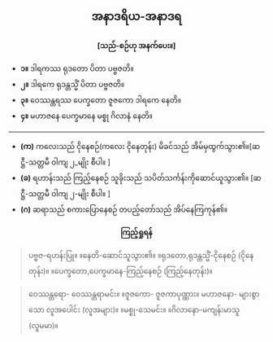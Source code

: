 ## <center>အနာဒရိယ-အနာဒရ</center>
**<center>[သည်-စဉ်ဟု အနက်ပေး။]</center>**

- **၁။** ဒါရကဿ ရုဒတော ပိတာ ပဗ္ဗဇတိ။
- **၂။** ဒါရကေ ရုဒန္တသ္မိံ ပိတာ ပဗ္ဗဇတိ။
- **၃။** ဝေဿန္တရဿ ပေက္ခတော ဇူဇကော ဒါရကေ နေတိ။
- **၄။** မဟာဇနေ ပေက္ခမာနေ မစ္စု ဂိလာနံ နေတိ။

---

- **(က)** ကလေးသည် ငိုနေစဉ်(ကလေး ငိုနေတုန်း) မိခင်သည် အိမ်မှထွက်သွား၏။[ဆဋ္ဌီ-သတ္တမီ ဝါကျ  ၂_မျိုး စီပါ။ ]
- **(ခ)** ရဟာန်းသည် ကြည့်နေစဉ် သူခိုးသည် သပိတ်သင်္ကန်းကိုဆောင်ယူသွား၏။ [ဆဋ္ဌီ-သတ္တမီ ဝါကျ  ၂-မျိုး စီပါ။ ]
- **(ဂ)** ဆရာသည် စကားပြောနေစဉ် တပည့်တော်သည် အိပ်နေကြကုန်၏။

**<center>ကြည့်ရှုရန်</center>**
>ပဗ္ဗဇ-ရဟန်းပြု။ ။နေတိ-ဆောင်သူသွား၏။ ။ရုဒတော,ရုဒန္တသ္မိံ-ငိုနေစဉ် (ငိုနေတုန်း)။ ။ပေက္ခတော,ပေက္ခမာနေ-ကြည့်နေစဉ် (ကြည့်နေတုန်း)။

>ဝေဿန္တရော- ဝေဿန္တရာမင်း။ ။ဇူဇကော- ဇူဇကာပုဏ္ဏား။ မဟာဇ‌နော- များစွာသော လူအ‌ပေါင်း (လူအများ)။ ။မစ္စု-သေမင်း။ ။ဂိလာနော-မကျန်းမာသူ (လူမမာ)။


